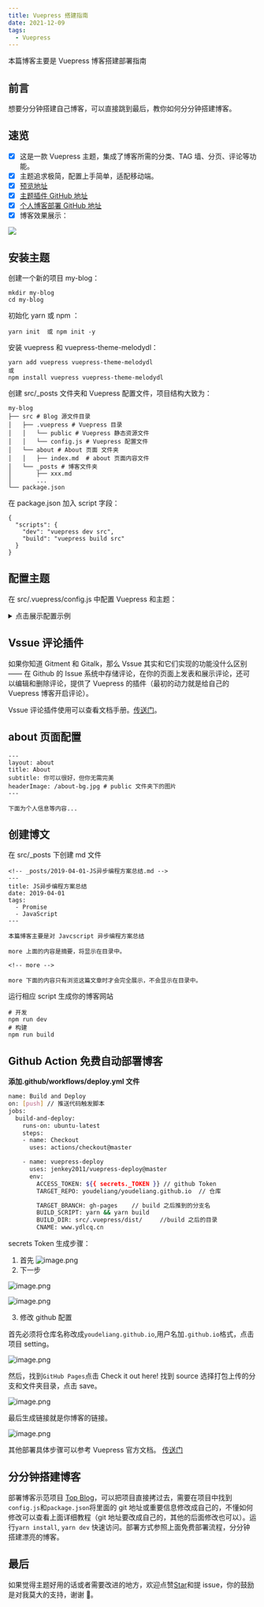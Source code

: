 ```yaml
---
title: Vuepress 搭建指南
date: 2021-12-09
tags:
  - Vuepress
---
```


本篇博客主要是 Vuepress 博客搭建部署指南

<!-- more -->

## 前言

想要分分钟搭建自己博客，可以直接跳到最后，教你如何分分钟搭建博客。

## 速览

- [x] 这是一款 Vuepress 主题，集成了博客所需的分类、TAG 墙、分页、评论等功能。
- [x] 主题追求极简，配置上手简单，适配移动端。
- [x] [预览地址](http://www.ydlcq.cn/)
- [x] [主题插件 GitHub 地址](https://github.com/youdeliang/vuepress-theme-melodydl)
- [x] [个人博客部署 GitHub 地址](https://github.com/youdeliang/youdeliang.github.io)
- [x] 博客效果展示：

![](https://p3-juejin.byteimg.com/tos-cn-i-k3u1fbpfcp/daa9a1cdc40b453c85575481a83e18ed~tplv-k3u1fbpfcp-zoom-1.image)

## 安装主题

创建一个新的项目 my-blog：

```
mkdir my-blog
cd my-blog
```

初始化 yarn 或 npm ：

```
yarn init  或 npm init -y
```

安装 vuepress 和 vuepress-theme-melodydl：

```
yarn add vuepress vuepress-theme-melodydl
或
npm install vuepress vuepress-theme-melodydl
```

创建 src/\_posts 文件夹和 Vuepress 配置文件，项目结构大致为：

```
my-blog
├── src # Blog 源文件目录
│   ├── .vuepress # Vuepress 目录
│   │   └── public # Vuepress 静态资源文件
│   │   └── config.js # Vuepress 配置文件
│   └── about # About 页面 文件夹
│   │   ├── index.md  # about 页面内容文件
│   └── _posts # 博客文件夹
│       ├── xxx.md
│       ...
└── package.json
```

在 package.json 加入 script 字段：

```
{
  "scripts": {
    "dev": "vuepress dev src",
    "build": "vuepress build src"
  }
}
```

## 配置主题

在 src/.vuepress/config.js 中配置 Vuepress 和主题：

<details>
  <summary>点击展示配置示例</summary>

    module.exports = {
        // 网站 Title
          title: 'Top 的博客 ｜ Top Blog',

          // 网站描述
          description: '个人博客',

          // 网站 favicon 图标设置等
          head: [
            ['link', { rel: 'icon', href: '/favicon.ico' }],
            ['meta', { name: 'viewport', content: 'width=device-width,initial-scale=1,user-scalable=no' }]
          ],

          // 使用的主题
          theme: 'melodydl',

          // 主题配置
          themeConfig: {
            title: 'Top Blog',

        // 个人信息（没有或不想设置的，删掉对应字段即可）
        personalInfo: {

        // 名称
          name: 'melodydl',

          // 头像 public文件夹下
          avatar: '/avatar-top.jpeg',

          // 头部背景图
          headerBackgroundImg: '/avatar-bg.jpeg',

          // 个人简介 (支持 HTML)
          description: 'In me the tiger sniffs the rose<br/>心有猛虎，细嗅蔷薇',

           // 电子邮箱
          email: 'facecode@foxmail.com',

          // 所在地
          location: 'Shanghai, China'
        },
        // 顶部导航栏内容
        nav: [
          {text: 'HOME', link: '/' },
          {text: 'ABOUT', link: '/about/'},
          {text: 'TAGS', link: '/tags/'}
        ],

        // 首页头部标题背景图设置，图片直接放在 public 文件夹下
        header: {
          home: {
            title: 'Top Blog',
            subtitle: '好好生活，慢慢相遇',
            headerImage: '/home-bg.jpeg'
          },

          // tag页面头部标题背景图设置，图片直接放在 public 文件夹下
          tags: {
            title: 'Tags',
            subtitle: '遇见你花光了我所有的运气',
            headerImage: '/tags-bg.jpg'
          },

          // 文章详情头部背景图
          postHeaderImg: '/post-bg.jpeg',
        },

        // 社交平台帐号信息
        sns: {
          csdn: {
            account: 'csdn',
            link: 'https://blog.csdn.net/weixin_44002432',
          },
          weibo: {
            account: 'weibo',
            link: 'https://weibo.com/u/5656925978',
          },
          juejin: {
            account: 'juejin',
            link: 'https://juejin.im/user/3843548382238791'
          },
          zhihu: {
            account: 'zhihu',
            link: 'https://www.zhihu.com/people/sheng-tang-de-xing-kong'
          },
          github: {
            account: 'github',
            link: 'https://github.com/youdeliang'
          }
        },
        // 底部 footer 的相关设置
        footer: {
          // gitbutton  配置
          gitbtn: {
            // 仓库地址
            repository: "https://ghbtns.com/github-btn.html?user=youdeliang&repo=vuepress-theme-top&type=star&count=true",
            frameborder: 0,
            scrolling: 0,
            width: "80px",
            height: "20px"
          },

          // 添加自定义 footer
          custom: `Copyright &copy; Top Blog 2020 <br />
            Theme By <a href="https://www.vuepress.cn/" target="_blank">VuePress</a>
            | <a href="https://www.github.com/youdeliang/" target="_blank">youdeliang</a>`
        },

        // 分页配置
        pagination: {
          // 每页文章数量
          perPage: 5,
        },

        // vssue 评论配置, 如果不需要，可以设置 comments: false
        comments: {
          owner: 'youdeliang',
          repo: 'vuepress-theme-melodydl',
          clientId: 'dfba8ecad544784fec1f',
          clientSecret: '1358ac11bc8face24f598601991083e27372988d',
          autoCreateIssue: false,
        },
      }
    }

</details>

## Vssue 评论插件

如果你知道 Gitment 和 Gitalk，那么 Vssue 其实和它们实现的功能没什么区别 —— 在 Github 的 Issue 系统中存储评论，在你的页面上发表和展示评论，还可以编辑和删除评论，提供了 Vuepress 的插件（最初的动力就是给自己的 Vuepress 博客开启评论）。

Vssue 评论插件使用可以查看文档手册。[传送门](https://vssue.js.org/guide/)。

## about 页面配置

```
---
layout: about
title: About
subtitle: 你可以很好，但你无需完美
headerImage: /about-bg.jpg # public 文件夹下的图片
---

下面为个人信息等内容...
```

## 创建博文

在 src/\_posts 下创建 md 文件

```
<!-- _posts/2019-04-01-JS异步编程方案总结.md -->
---
title: JS异步编程方案总结
date: 2019-04-01
tags:
  - Promise
  - JavaScript
---

本篇博客主要是对 Javcscript 异步编程方案总结

more 上面的内容是摘要，将显示在目录中。

<!-- more -->

more 下面的内容只有浏览这篇文章时才会完全展示，不会显示在目录中。

```

运行相应 script 生成你的博客网站

```
# 开发
npm run dev
# 构建
npm run build
```

## Github Action 免费自动部署博客

**添加.github/workflows/deploy.yml 文件**

```sh
name: Build and Deploy
on: [push] // 推送代码触发脚本
jobs:
  build-and-deploy:
    runs-on: ubuntu-latest
    steps:
    - name: Checkout
      uses: actions/checkout@master

    - name: vuepress-deploy
      uses: jenkey2011/vuepress-deploy@master
      env:
        ACCESS_TOKEN: ${{ secrets._TOKEN }} // github Token
        TARGET_REPO: youdeliang/youdeliang.github.io  // 仓库

        TARGET_BRANCH: gh-pages    // build 之后推到的分支名
        BUILD_SCRIPT: yarn && yarn build
        BUILD_DIR: src/.vuepress/dist/     //build 之后的目录
        CNAME: www.ydlcq.cn
```

secrets Token 生成步骤：

1. 首先
   ![image.png](https://p6-juejin.byteimg.com/tos-cn-i-k3u1fbpfcp/ce64d81c1dcb4d4597af16051b7817f6~tplv-k3u1fbpfcp-watermark.image?)
2. 下一步

![image.png](https://p3-juejin.byteimg.com/tos-cn-i-k3u1fbpfcp/cb16e70a25954186bf2810f4e9bb9626~tplv-k3u1fbpfcp-watermark.image?)

![image.png](https://p1-juejin.byteimg.com/tos-cn-i-k3u1fbpfcp/6141a82b74584d9a852cdd90a66b9647~tplv-k3u1fbpfcp-watermark.image?)

3. 修改 github 配置

首先必须将仓库名称改成`youdeliang.github.io`,用户名加`.github.io`格式，点击项目 setting。

![image.png](https://p1-juejin.byteimg.com/tos-cn-i-k3u1fbpfcp/ebd8dd8c629d4e97b7b9053966bd51b3~tplv-k3u1fbpfcp-watermark.image?)

然后，找到`GitHub Pages`点击 Check it out here!
找到 source 选择打包上传的分支和文件夹目录，点击 save。

![image.png](https://p1-juejin.byteimg.com/tos-cn-i-k3u1fbpfcp/b8a647c681e24ae18ebb549f29b3f564~tplv-k3u1fbpfcp-watermark.image?)

最后生成链接就是你博客的链接。

![image.png](https://p3-juejin.byteimg.com/tos-cn-i-k3u1fbpfcp/87fb7e3cc5ba4c2d954deaa71ef84850~tplv-k3u1fbpfcp-watermark.image?)

其他部署具体步骤可以参考 Vuepress 官方文档。 [传送门](https://vuepress.vuejs.org/zh/guide/deploy.html#github-pages)

## 分分钟搭建博客

部署博客示范项目
[Top Blog](https://github.com/youdeliang/youdeliang.github.io)，可以把项目直接拷过去，需要在项目中找到`config.js`和`package.json`将里面的 git 地址或重要信息修改成自己的，不懂如何修改可以查看上面详细教程（git 地址要改成自己的，其他的后面修改也可以）。运行`yarn install`, `yarn dev` 快速访问。部署方式参照上面免费部署流程，分分钟搭建漂亮的博客。

## 最后

如果觉得主题好用的话或者需要改进的地方，欢迎点赞[Star](https://github.com/youdeliang/vuepress-theme-melodydl)和提 issue，你的鼓励是对我莫大的支持，谢谢 🙏。
